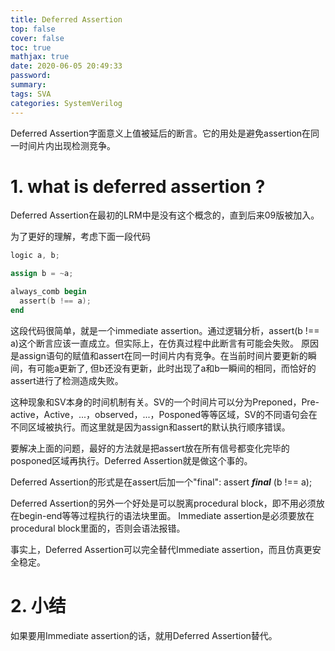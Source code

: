 ```yaml
---
title: Deferred Assertion
top: false
cover: false
toc: true
mathjax: true
date: 2020-06-05 20:49:33
password:
summary:
tags: SVA
categories: SystemVerilog
---
```


Deferred Assertion字面意义上值被延后的断言。它的用处是避免assertion在同一时间片内出现检测竞争。
<!--- more --->

# 1. what is deferred assertion ?
Deferred Assertion在最初的LRM中是没有这个概念的，直到后来09版被加入。

为了更好的理解，考虑下面一段代码
~~~verilog
logic a, b;

assign b = ~a;

always_comb begin
  assert(b !== a);
end
~~~

这段代码很简单，就是一个immediate assertion。通过逻辑分析，assert(b !== a)这个断言应该一直成立。但实际上，在仿真过程中此断言有可能会失败。
原因是assign语句的赋值和assert在同一时间片内有竞争。在当前时间片要更新的瞬间，有可能a更新了, 但b还没有更新，此时出现了a和b一瞬间的相同，而恰好的assert进行了检测造成失败。

这种现象和SV本身的时间机制有关。SV的一个时间片可以分为Preponed，Pre-active，Active，...，observed，...，Posponed等等区域，SV的不同语句会在不同区域被执行。而这里就是因为assign和assert的默认执行顺序错误。

要解决上面的问题，最好的方法就是把assert放在所有信号都变化完毕的posponed区域再执行。Deferred Assertion就是做这个事的。

Deferred Assertion的形式是在assert后加一个"final":
assert ***final*** (b !== a);


Deferred Assertion的另外一个好处是可以脱离procedural block，即不用必须放在begin-end等等过程执行的语法块里面。
Immediate assertion是必须要放在procedural block里面的，否则会语法报错。

事实上，Deferred Assertion可以完全替代Immediate assertion，而且仿真更安全稳定。

# 2. 小结
如果要用Immediate assertion的话，就用Deferred Assertion替代。
